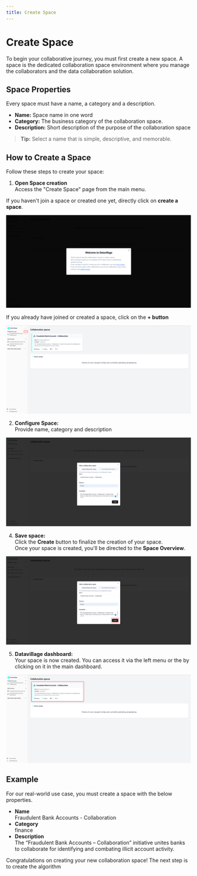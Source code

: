 ```yaml
---
title: Create Space
---
```


# Create Space

To begin your collaborative journey, you must first create a new space. A space is the dedicated collaboration space environment where you manage the collaborators and the data collaboration solution. 

## Space Properties

Every space must have a name, a category and a description.
- **Name:** Space name in one word
- **Category:** The business category of the collaboration space.
- **Description:** Short description of the purpose of the collaboration space

> **Tip:** Select a name that is simple, descriptive, and memorable.

## How to Create a Space

Follow these steps to create your space:

1. **Open Space creation**  
   Access the "Create Space" page from the main menu.

If you haven't join a space or created one yet, directly click on **create a space**.   

![screenshot of the datavillage dashboard](img/01_welcome_message.png)

If you already have joined or created a space, click on the **+ button** 

![screenshot of the datavillage dashboard](img/dashboard_create_space.png)

2. **Configure Space:**  
   Provide name, category and description

![screenshot of space creation](img/02_create_space.png)

4. **Save space:**  
   Click the **Create** button to finalize the creation of your space.  
   Once your space is created, you'll be directed to the **Space Overview**.

![screenshot of space saving](img/02_create_space_red_square.png)

5. **Datavillage  dashboard:**  
   Your space is now created. You can access it via the left menu or the by clicking on it in the main dashboard.

![screenshot of space saving](img/dashboard_create_space_click_space.png)

## Example

For our real-world use case, you must create a space with the below properties.   

- **Name**    
Fraudulent Bank Accounts - Collaboration
- **Category**  
 finance
- **Description**    
The “Fraudulent Bank Accounts – Collaboration” initiative unites banks to collaborate for identifying and combating illicit account activity. 

Congratulations on creating your new collaboration space! The next step is to create the algorithm